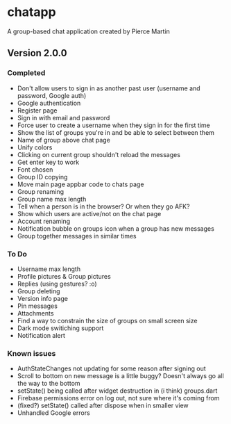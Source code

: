 # chatapp

A group-based chat application created by Pierce Martin

## Version 2.0.0

### Completed
* Don't allow users to sign in as another past user (username and password, Google auth)
* Google authentication
* Register page
* Sign in with email and password
* Force user to create a username when they sign in for the first time
* Show the list of groups you're in and be able to select between them
* Name of group above chat page
* Unify colors
* Clicking on current group shouldn't reload the messages
* Get enter key to work
* Font chosen
* Group ID copying
* Move main page appbar code to chats page
* Group renaming
* Group name max length
* Tell when a person is in the browser? Or when they go AFK?
* Show which users are active/not on the chat page
* Account renaming
* Notification bubble on groups icon when a group has new messages
* Group together messages in similar times

### To Do
* Username max length
* Profile pictures & Group pictures
* Replies (using gestures? :o)
* Group deleting
* Version info page
* Pin messages
* Attachments
* Find a way to constrain the size of groups on small screen size
* Dark mode switiching support
* Notification alert

### Known issues
* AuthStateChanges not updating for some reason after signing out
* Scroll to bottom on new message is a little buggy? Doesn't always go all the way to the bottom
* setState() being called after widget destruction in (i think) groups.dart
* Firebase permissions error on log out, not sure where it's coming from
* (fixed?) setState() called after dispose when in smaller view 
* Unhandled Google errors
  
